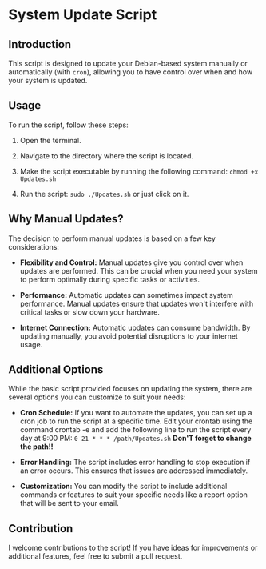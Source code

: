 # System Update Script

## Introduction

This script is designed to update your Debian-based system manually or automatically (with `cron`), allowing you to have control over when and how your system is updated.

## Usage

To run the script, follow these steps:

1. Open the terminal.

2. Navigate to the directory where the script is located.

3. Make the script executable by running the following command:
   `chmod +x Updates.sh`

4. Run the script: `sudo ./Updates.sh` or just click on it.

## Why Manual Updates?

The decision to perform manual updates is based on a few key considerations:

- __Flexibility and Control:__ Manual updates give you control over when updates are performed. This can be crucial when you need your system to perform optimally during specific tasks or activities.

- __Performance:__ Automatic updates can sometimes impact system performance. Manual updates ensure that updates won't interfere with critical tasks or slow down your hardware.

- __Internet Connection:__ Automatic updates can consume bandwidth. By updating manually, you avoid potential disruptions to your internet usage.

## Additional Options

While the basic script provided focuses on updating the system, there are several options you can customize to suit your needs:

- __Cron Schedule:__ If you want to automate the updates, you can set up a cron job to run the script at a specific time. Edit your crontab using the command crontab -e and add the following line to run the script every day at 9:00 PM: `0 21 * * * /path/Updates.sh`
         __Don'T forget to change the path!!__
  
- __Error Handling:__ The script includes error handling to stop execution if an error occurs. This ensures that issues are addressed immediately.

- __Customization:__ You can modify the script to include additional commands or features to suit your specific needs like a report option that will be sent to your email.

## Contribution
I welcome contributions to the script! If you have ideas for improvements or additional features, feel free to submit a pull request.  
